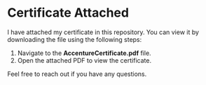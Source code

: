 # **Certificate Attached**

I have attached my certificate in this repository. You can view it by downloading the file using the following steps:

1. Navigate to the **AccentureCertificate.pdf** file.
3. Open the attached PDF to view the certificate.

Feel free to reach out if you have any questions.
